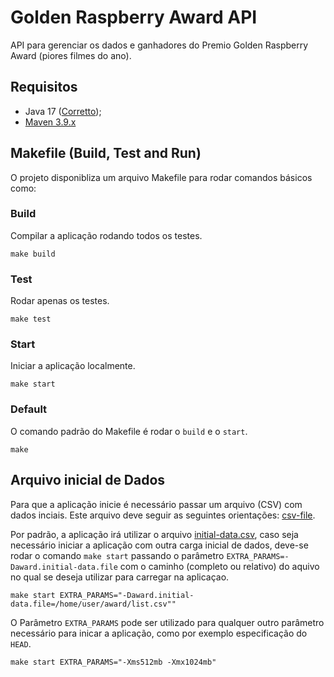 # Golden Raspberry Award API
API para gerenciar os dados e ganhadores do Premio Golden Raspberry Award (piores filmes do ano).

## Requisitos
- Java 17 ([Corretto](https://docs.aws.amazon.com/corretto/latest/corretto-17-ug/downloads-list.html));
- [Maven 3.9.x](https://maven.apache.org/download.cgi)

## Makefile (Build, Test and Run)
O projeto disponibliza um arquivo Makefile para rodar comandos básicos como:

### Build
Compilar a aplicação rodando todos os testes.
```shell
make build
```

### Test
Rodar apenas os testes.
```shell
make test
```

### Start
Iniciar a aplicação localmente.
```shell
make start
```

### Default
O comando padrão do Makefile é rodar o `build` e o `start`.
```shell
make
```

## Arquivo inicial de Dados
Para que a aplicação inicie é necessário passar um arquivo (CSV) com dados inciais. Este arquivo deve seguir as seguintes orientações: [csv-file](docs/CSV_FILE_IMPORT.md).

Por padrão, a aplicação irá utilizar o arquivo [initial-data.csv](initial-data.csv), caso seja necessário iniciar a aplicação com outra carga inicial de dados, deve-se rodar o comando `make start` passando o parâmetro `EXTRA_PARAMS=-Daward.initial-data.file` com o caminho (completo ou relativo) do aquivo no qual se deseja utilizar para carregar na aplicaçao.

```shell
make start EXTRA_PARAMS="-Daward.initial-data.file=/home/user/award/list.csv""
```
O Parâmetro `EXTRA_PARAMS` pode ser utilizado para qualquer outro parâmetro necessário para inicar a aplicação, como por exemplo especificação do `HEAD`.
```shell
make start EXTRA_PARAMS="-Xms512mb -Xmx1024mb"
```
